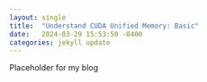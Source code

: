```yaml
---
layout: single
title:  "Understand CUDA Unified Memory: Basic"
date:   2024-03-29 15:53:50 -0400
categories: jekyll update
---
```


Placeholder for my blog